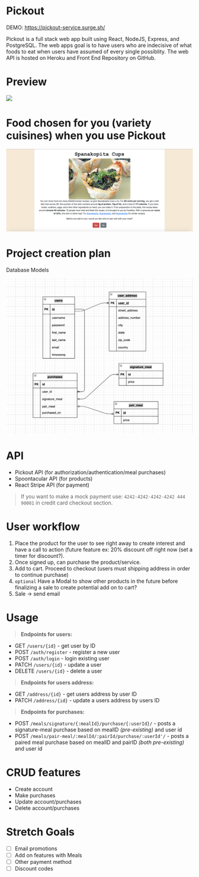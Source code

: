 # Pickout
DEMO: https://pickout-service.surge.sh/

Pickout is a full stack web app built using React, NodeJS, Express, and PostgreSQL. The web apps goal is to have users who are indecisive of what foods to eat when users have assumed of every single possiblity. The web API is hosted on Heroku and Front End Repository on GitHub.

# Preview 
<img src="pickout-images/Screen Shot 2021-07-21 at 11.29.47 AM.png">

# Food chosen for you (variety cuisines) when you use Pickout

<img src="pickout-images/Screen Shot 2021-07-21 at 1.09.02 PM.png">

# Project creation plan

Database Models

<img src="pickout-images/Screen Shot 2021-07-22 at 10.42.01 PM.png">

# API

- Pickout API (for authorization/authentication/meal purchases)
- Spoontacular API (for products)
- React Stripe API (for payment)
> If you want to make a mock payment use: `4242-4242-4242-4242 444 90001` in credit card checkout section.

# User workflow

1. Place the product for the user to see right away to create interest and have a call to action (future feature ex: 20% discount off right now (set a timer for discount?).
2. Once signed up, can purchase the product/service.
3. Add to cart. Proceed to checkout (users must shipping address in order to continue purchase)
4. `optional` Have a Modal to show other products in the future before finalizing a sale to create potential add on to cart?
5. Sale -> send email

# Usage
> <b>Endpoints for users:</b>

- GET `/users/{id}` - get user by ID
- POST `/auth/register` - register a new user
- POST `/auth/login` - login existing user
- PATCH `/users/{id}` - update a user
- DELETE `/users/{id}` - delete a user

> <b>Endpoints for users address:</b>
- GET `/address/{id}` - get users address by user ID
- PATCH `/address/{id}` - update a users address by users ID

> <b>Endpoints for purchases:</b>
- POST `/meals/signature/{:mealId}/purchase/{:userId}/` - posts a signature-meal purchase based on mealID *(pre-existing)* and user id
- POST `/meals/pair-meal/:mealId/:pairId/purchase/:userId'/` -  posts a paired meal purchase based on mealID and pairID *(both pre-existing)* and user id

# CRUD features

- Create account
- Make purchases
- Update account/purchases
- Delete account/purchases

# Stretch Goals

- [ ] Email promotions
- [ ] Add on features with Meals
- [ ] Other payment method
- [ ] Discount codes
